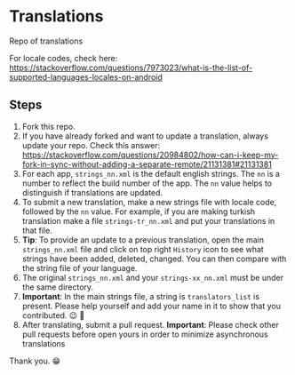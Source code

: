 # Translations
Repo of translations

For locale codes, check here: https://stackoverflow.com/questions/7973023/what-is-the-list-of-supported-languages-locales-on-android

## Steps
1. Fork this repo.
2. If you have already forked and want to update a translation, always update your repo. Check this answer: https://stackoverflow.com/questions/20984802/how-can-i-keep-my-fork-in-sync-without-adding-a-separate-remote/21131381#21131381
3. For each app, `strings_nn.xml` is the default english strings. The `nn` is a number to reflect the build number of the app. The `nn` value helps to distinguish if translations are updated.
4. To submit a new translation, make a new strings file with locale code, followed by the `nn` value. For example, if you are making turkish translation make a file `strings-tr_nn.xml` and put your translations in that file.
5. <b>Tip</b>: To provide an update to a previous translation, open the main `strings_nn.xml` file and click on top right `History` icon to see what strings have been added, deleted, changed. You can then compare with the string file of your language.
6. The original `strings_nn.xml` and your `strings-xx_nn.xml` must be under the same directory.
7. <b>Important</b>: In the main strings file, a string is `translators_list` is present. Please help yourself and add your name in it to show that you contributed. 😉 😬
8. After translating, submit a pull request.
	<b>Important</b>: Please check other pull requests before open yours in order to minimize asynchronous translations

Thank you. 😁

